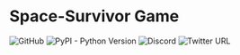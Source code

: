# Space-Survivor Game


![GitHub](https://img.shields.io/github/license/Boul3ez85/Space-Survivor) ![PyPI - Python Version](https://img.shields.io/pypi/pyversions/P5) ![Discord](https://img.shields.io/discord/768743692294815774?color=%237289DA) ![Twitter URL](https://img.shields.io/twitter/url?style=social&url=https%3A%2F%2Ftwitter.com%2Fbenrebahmoez1)
